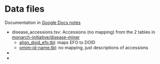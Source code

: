 # Data files

Documentation in [Google Docs notes](https://docs.google.com/document/d/1HNOovc9hGxsUw-yitRagKXzwsYbiCqyfPavaIEcApXY/edit#)

- disease_accessions.tsv: Accessions (no mapping) from the 2 tables in [monarch-initiative/disease-miner](https://github.com/monarch-initiative/disease-miner)
  - [align_doid_efo.tbl](https://raw.githubusercontent.com/monarch-initiative/disease-miner/master/align_doid_efo.tbl): maps EFO to DOID
  - [omim-id-name.tbl](https://github.com/monarch-initiative/disease-miner/blob/master/omim-id-name.tbl): no mapping, just descriptions of accessions
- 
- 

